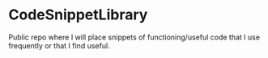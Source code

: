 # CodeSnippetLibrary
Public repo where I will place snippets of functioning/useful code that I use frequently or that I find useful.
